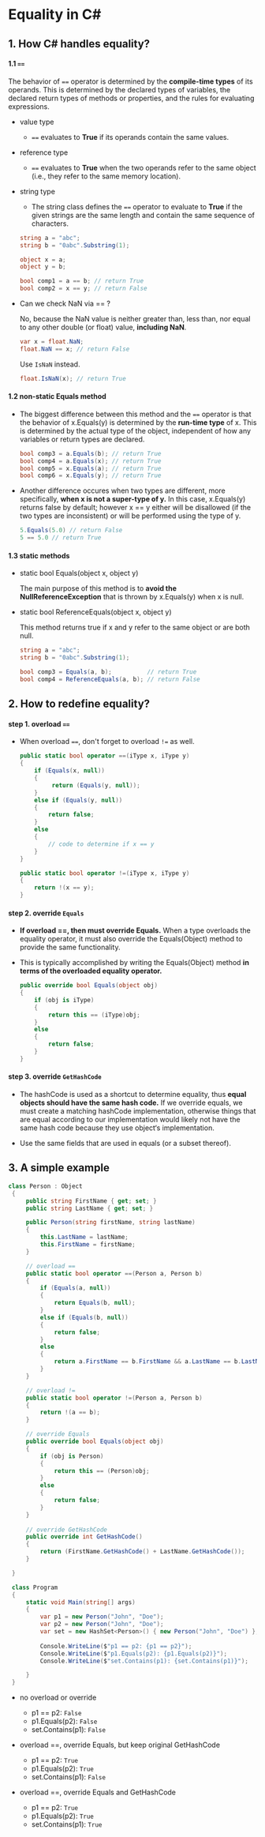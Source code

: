 # Equality in C#

## 1. How C# handles equality?

#### 1.1 `==`

The behavior of `==` operator is determined by the __compile-time types__ of its operands. This is determined by the declared types of variables, the declared return types of methods or properties, and the rules for evaluating expressions. 

* value type
    * `==` evaluates to __True__ if its operands contain the same values.
    
* reference type
    * `==` evaluates to __True__ when the two operands refer to the same object (i.e., they refer to the same memory location). 
    
* string type
    * The string class defines the `==` operator to evaluate to __True__ if the given strings are the same length and contain the same sequence of characters.

    ```csharp
    string a = "abc";
    string b = "0abc".Substring(1);

    object x = a;
    object y = b;

    bool comp1 = a == b; // return True
    bool comp2 = x == y; // return False
    ```
* Can we check NaN via == ?

   No, because the NaN value is neither greater than, less than, nor equal to any other double (or float) value, __including NaN__. 

   ```csharp
   var x = float.NaN;
   float.NaN == x; // return False
   ```

   Use `IsNaN` instead.
   ```csharp
   float.IsNaN(x); // return True
   ```
#### 1.2 non-static Equals method

* The biggest difference between this method and the `==` operator is that the behavior of x.Equals(y) is determined by the __run-time type__ of x. This is determined by the actual type of the object, independent of how any variables or return types are declared.

   ```csharp
   bool comp3 = a.Equals(b); // return True
   bool comp4 = a.Equals(x); // return True
   bool comp5 = x.Equals(a); // return True
   bool comp6 = x.Equals(y); // return True
   ```

* Another difference occures when two types are different, more specifically, __when x is not a super-type of y.__ In this case, x.Equals(y) returns false by default; however x == y either will be disallowed (if the two types are inconsistent) or will be performed using the type of y. 

   ```csharp
   5.Equals(5.0) // return False
   5 == 5.0 // return True
   ```

#### 1.3 static methods

* static bool Equals(object x, object y)

   The main purpose of this method is to __avoid the NullReferenceException__ that is thrown by x.Equals(y) when x is null.

* static bool ReferenceEquals(object x, object y)

   This method returns true if x and y refer to the same object or are both null. 
   
   ```csharp
   string a = "abc";
   string b = "0abc".Substring(1);

   bool comp3 = Equals(a, b);          // return True
   bool comp4 = ReferenceEquals(a, b); // return False
   ```

## 2. How to redefine equality?

#### step 1. overload `==`

* When overload `==`, don't forget to overload `!=` as well.

   ```csharp
   public static bool operator ==(iType x, iType y)
   {
       if (Equals(x, null))
       {
            return (Equals(y, null));
       }
       else if (Equals(y, null))
       {
           return false;
       }
       else
       {
           // code to determine if x == y
       }
   }

   public static bool operator !=(iType x, iType y)
   {
       return !(x == y);
   }
   ```

#### step 2. override `Equals`

* __If overload ==, then must override Equals.__ When a type overloads the equality operator, it must also override the Equals(Object) method to provide the same functionality. 

* This is typically accomplished by writing the Equals(Object) method __in terms of the overloaded equality operator.__

   ```csharp
   public override bool Equals(object obj)
   {
       if (obj is iType)
       {
           return this == (iType)obj;
       }
       else
       {
           return false;
       }
   }
   ```

#### step 3. override `GetHashCode`

* The hashCode is used as a shortcut to determine equality, thus __equal objects should have the same hash code.__ If we override equals, we must create a matching hashCode implementation, otherwise things that are equal according to our implementation would likely not have the same hash code because they use object‘s implementation.

* Use the same fields that are used in equals (or a subset thereof).

## 3. A simple example

```csharp
class Person : Object
 {
     public string FirstName { get; set; }
     public string LastName { get; set; }

     public Person(string firstName, string lastName)
     {
         this.LastName = lastName;
         this.FirstName = firstName;
     }

     // overload ==
     public static bool operator ==(Person a, Person b)
     {
         if (Equals(a, null))
         {
             return Equals(b, null);
         }
         else if (Equals(b, null))
         {
             return false;
         }
         else
         {
             return a.FirstName == b.FirstName && a.LastName == b.LastName;
         }
     }

     // overload !=
     public static bool operator !=(Person a, Person b)
     {
         return !(a == b);
     }

     // override Equals
     public override bool Equals(object obj)
     {
         if (obj is Person)
         {
             return this == (Person)obj;
         }
         else
         {
             return false;
         }
     }
   
     // override GetHashCode
     public override int GetHashCode()
     {
         return (FirstName.GetHashCode() + LastName.GetHashCode());
     }

 }

 class Program
 {
     static void Main(string[] args)
     {
         var p1 = new Person("John", "Doe");
         var p2 = new Person("John", "Doe");
         var set = new HashSet<Person>() { new Person("John", "Doe") };
         
         Console.WriteLine($"p1 == p2: {p1 == p2}");
         Console.WriteLine($"p1.Equals(p2): {p1.Equals(p2)}");
         Console.WriteLine($"set.Contains(p1): {set.Contains(p1)}");

     }
 }
```

* no overload or override
   
   * p1 == p2: `False`
   * p1.Equals(p2): `False`
   * set.Contains(p1): `False`

* overload ==, override Equals, but keep original GetHashCode
   
   * p1 == p2: `True`
   * p1.Equals(p2): `True`
   * set.Contains(p1): `False`

* overload ==, override Equals and GetHashCode
   
   * p1 == p2: `True`
   * p1.Equals(p2): `True`
   * set.Contains(p1): `True`
